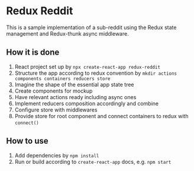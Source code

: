 # Redux Reddit
This is a sample implementation of a sub-reddit using the Redux state management and Redux-thunk async middleware.

## How it is done
1. React project set up by `npx create-react-app redux-reddit`
2. Structure the app according to redux convention by `mkdir actions components containers reducers store`
3. Imagine the shape of the essential app state tree
4. Create components for mockup
5. Have relevant actions ready including async ones
6. Implement reducers composition accordingly and combine
7. Configure store with middlewares
8. Provide store for root component and connect containers to redux with `connect()`

## How to use
1. Add dependencies by `npm install`
2. Run or build according to `create-react-app` docs, e.g. `npm start`